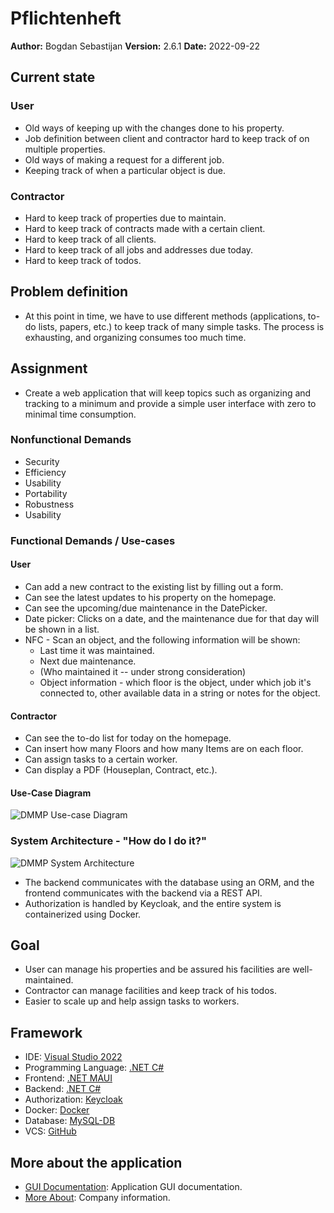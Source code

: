 # Pflichtenheft
**Author:** Bogdan Sebastijan
**Version:** 2.6.1
**Date:** 2022-09-22

## Current state

### User

- Old ways of keeping up with the changes done to his property.
- Job definition between client and contractor hard to keep track of on multiple properties.
- Old ways of making a request for a different job.
- Keeping track of when a particular object is due.

### Contractor

- Hard to keep track of properties due to maintain.
- Hard to keep track of contracts made with a certain client.
- Hard to keep track of all clients.
- Hard to keep track of all jobs and addresses due today.
- Hard to keep track of todos.

## Problem definition

- At this point in time, we have to use different methods (applications, to-do lists, papers, etc.) to keep track of many simple tasks. The process is exhausting, and organizing consumes too much time.

## Assignment

- Create a web application that will keep topics such as organizing and tracking to a minimum and provide a simple user interface with zero to minimal time consumption.

### Nonfunctional Demands

- Security
- Efficiency
- Usability
- Portability
- Robustness
- Usability

### Functional Demands / Use-cases

#### User

- Can add a new contract to the existing list by filling out a form.
- Can see the latest updates to his property on the homepage.
- Can see the upcoming/due maintenance in the DatePicker.
- Date picker: Clicks on a date, and the maintenance due for that day will be shown in a list.
- NFC - Scan an object, and the following information will be shown:
  - Last time it was maintained.
  - Next due maintenance.
  - (Who maintained it -- under strong consideration)
  - Object information - which floor is the object, under which job it's connected to, other available data in a string or notes for the object.

#### Contractor

- Can see the to-do list for today on the homepage.
- Can insert how many Floors and how many Items are on each floor.
- Can assign tasks to a certain worker.
- Can display a PDF (Houseplan, Contract, etc.).

#### Use-Case Diagram

![DMMP Use-case Diagram](path/to/image.png)

### System Architecture - "How do I do it?"

![DMMP System Architecture](path/to/image.png)

- The backend communicates with the database using an ORM, and the frontend communicates with the backend via a REST API.
- Authorization is handled by Keycloak, and the entire system is containerized using Docker.

## Goal

- User can manage his properties and be assured his facilities are well-maintained.
- Contractor can manage facilities and keep track of his todos.
- Easier to scale up and help assign tasks to workers.

## Framework

- IDE: [Visual Studio 2022](https://visualstudio.microsoft.com/de/vs/)
- Programming Language: [.NET C#](https://en.wikipedia.org/wiki/C_Sharp_(programming_language))
- Frontend: [.NET MAUI](https://learn.microsoft.com/de-de/dotnet/maui/what-is-maui?view=net-maui-7.0)
- Backend: [.NET C#](https://dotnet.microsoft.com/en-us/languages/csharp)
- Authorization: [Keycloak](https://www.keycloak.org/)
- Docker: [Docker](https://www.docker.com/)
- Database: [MySQL-DB](https://www.mysql.com/)
- VCS: [GitHub](https://github.com/FunnySkillz/DMMP-Code)

## More about the application

- [GUI Documentation](https://underconstruction.at): Application GUI documentation.
- [More About](https://underconstruction.at): Company information.

